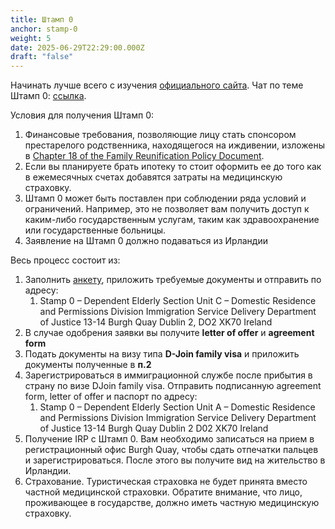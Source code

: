```yaml
---
title: Штамп 0
anchor: stamp-0
weight: 5
date: 2025-06-29T22:29:00.000Z
draft: "false"
---
```

Начинать лучше всего с изучения [официального сайта](https://www.irishimmigration.ie/coming-to-join-family-in-ireland/joining-a-non-eea-non-swiss-national/dependent-elderly-relative/).
Чат по теме Штамп 0: [ссылка](https://t.me/+NwQBQfi7G6ZkZTFi).

Условия для получения Штамп 0:
1. Финансовые требования, позволяющие лицу стать спонсором престарелого родственника, находящегося на иждивении, изложены в [Chapter 18 of the Family Reunification Policy Document](https://www.irishimmigration.ie/wp-content/uploads/2021/04/Policy-document-on-Non-EEA-family-reunification.pdf).
2. Если вы планируете брать ипотеку то стоит оформить ее до того как в ежемесячных счетах добавятся затраты на медицинскую страховку.
3. Штамп 0 может быть поставлен при соблюдении ряда условий и ограничений. Например, это не позволяет вам получить доступ к каким-либо государственным услугам, таким как здравоохранение или государственные больницы.
4. Заявление на Штамп 0 должно подаваться из Ирландии

Весь процесс состоит из:
1. Заполнить [анкету](https://www.irishimmigration.ie/wp-content/uploads/2023/10/TPER-Application-Form.pdf), приложить требуемые документы и отправить по адресу:
	1. Stamp 0 – Dependent Elderly Section
	   Unit C – Domestic Residence and Permissions Division
	   Immigration Service Delivery
	   Department of Justice
	   13-14 Burgh Quay
	   Dublin 2, DO2 XK70
	   Ireland
2. В случае одобрения заявки вы получите **letter of offer** и **agreement form**
3. Подать документы на визу типа **D-Join family visa** и приложить документы полученные в **п.2**
4. Зарегистрироваться в иммиграционной службе после прибытия в страну по визе DJoin family visa. Отправить подписанную agreement form, letter of offer и паспорт по адресу:
	1. Stamp 0 – Dependent Elderly Section
	   Unit A – Domestic Residence and Permissions Division
	   Immigration Service Delivery
	   Department of Justice
	   13-14 Burgh Quay
	   Dublin 2 D02 XK70
	   Ireland
5. Получение IRP с Штамп 0. Вам необходимо записаться на прием в регистрационный офис Burgh Quay, чтобы сдать отпечатки пальцев и зарегистрироваться. После этого вы получите вид на жительство в Ирландии.
6. Страхование. Туристическая страховка не будет принята вместо частной медицинской страховки. Обратите внимание, что лицо, проживающее в государстве, должно иметь частную медицинскую страховку.
